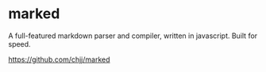 # marked

A full-featured markdown parser and compiler, written in javascript. Built for speed.

https://github.com/chjj/marked
